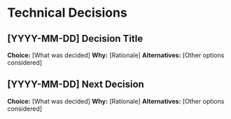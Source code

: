 # Technical Decisions

## [YYYY-MM-DD] Decision Title
**Choice:** [What was decided]
**Why:** [Rationale]
**Alternatives:** [Other options considered]

## [YYYY-MM-DD] Next Decision
**Choice:** [What was decided]
**Why:** [Rationale]
**Alternatives:** [Other options considered]
